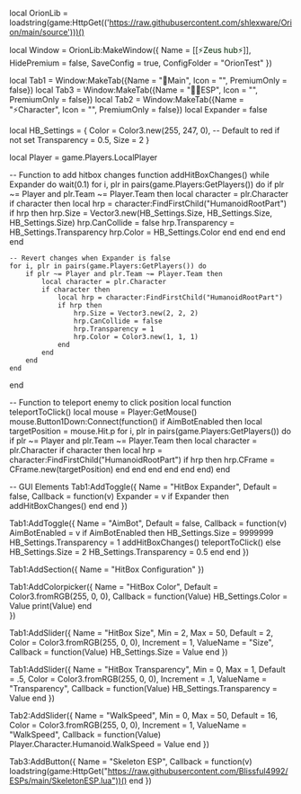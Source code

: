 local OrionLib = loadstring(game:HttpGet(('https://raw.githubusercontent.com/shlexware/Orion/main/source')))()

local Window = OrionLib:MakeWindow({
    Name = [[<font color="rgb(255,0,0)">⚡Zeus hub⚡</font>]],
    HidePremium = false,
    SaveConfig = true,
    ConfigFolder = "OrionTest"
})

local Tab1 = Window:MakeTab({Name = "🔫Main", Icon = "", PremiumOnly = false})
local Tab3 = Window:MakeTab({Name = "🏴‍☠️ESP", Icon = "", PremiumOnly = false})
local Tab2 = Window:MakeTab({Name = "⚡Character", Icon = "", PremiumOnly = false})
local Expander = false

local HB_Settings = {
    Color = Color3.new(255, 247, 0), -- Default to red if not set
    Transparency = 0.5,
    Size = 2
}

local Player = game.Players.LocalPlayer

-- Function to add hitbox changes
function addHitBoxChanges()
    while Expander do
        wait(0.1)
        for i, plr in pairs(game.Players:GetPlayers()) do
            if plr ~= Player and plr.Team ~= Player.Team then
                local character = plr.Character
                if character then
                    local hrp = character:FindFirstChild("HumanoidRootPart")
                    if hrp then
                        hrp.Size = Vector3.new(HB_Settings.Size, HB_Settings.Size, HB_Settings.Size)
                        hrp.CanCollide = false
                        hrp.Transparency = HB_Settings.Transparency
                        hrp.Color = HB_Settings.Color
                    end
                end
            end
        end
    end

    -- Revert changes when Expander is false
    for i, plr in pairs(game.Players:GetPlayers()) do
        if plr ~= Player and plr.Team ~= Player.Team then
            local character = plr.Character
            if character then
                local hrp = character:FindFirstChild("HumanoidRootPart")
                if hrp then
                    hrp.Size = Vector3.new(2, 2, 2)
                    hrp.CanCollide = false
                    hrp.Transparency = 1
                    hrp.Color = Color3.new(1, 1, 1)
                end
            end
        end
    end
end

-- Function to teleport enemy to click position
local function teleportToClick()
    local mouse = Player:GetMouse()
    mouse.Button1Down:Connect(function()
        if AimBotEnabled then
            local targetPosition = mouse.Hit.p
            for i, plr in pairs(game.Players:GetPlayers()) do
                if plr ~= Player and plr.Team ~= Player.Team then
                    local character = plr.Character
                    if character then
                        local hrp = character:FindFirstChild("HumanoidRootPart")
                        if hrp then
                            hrp.CFrame = CFrame.new(targetPosition)
                        end
                    end
                end
            end
        end
    end)
end

-- GUI Elements
Tab1:AddToggle({
    Name = "HitBox Expander",
    Default = false,
    Callback = function(v)
        Expander = v
        if Expander then
            addHitBoxChanges()
        end
    end
})

Tab1:AddToggle({
    Name = "AimBot",
    Default = false,
    Callback = function(v)
        AimBotEnabled = v
        if AimBotEnabled then
            HB_Settings.Size = 9999999
            HB_Settings.Transparency = 1
            addHitBoxChanges()
            teleportToClick()
        else
            HB_Settings.Size = 2
            HB_Settings.Transparency = 0.5
        end
    end
})

Tab1:AddSection({
    Name = "HitBox Configuration"
})

Tab1:AddColorpicker({
	Name = "HitBox Color",
	Default = Color3.fromRGB(255, 0, 0),
	Callback = function(Value)
		HB_Settings.Color = Value
        print(Value)
	end	  
})

Tab1:AddSlider({
    Name = "HitBox Size",
    Min = 2,
    Max = 50,
    Default = 2,
    Color = Color3.fromRGB(255, 0, 0),
    Increment = 1,
    ValueName = "Size",
    Callback = function(Value)
        HB_Settings.Size = Value
    end
})

Tab1:AddSlider({
    Name = "HitBox Transparency",
    Min = 0,
    Max = 1,
    Default = .5,
    Color = Color3.fromRGB(255, 0, 0),
    Increment = .1,
    ValueName = "Transparency",
    Callback = function(Value)
        HB_Settings.Transparency = Value
    end
})

Tab2:AddSlider({
    Name = "WalkSpeed",
    Min = 0,
    Max = 50,
    Default = 16,
    Color = Color3.fromRGB(255, 0, 0),
    Increment = 1,
    ValueName = "WalkSpeed",
    Callback = function(Value)
        Player.Character.Humanoid.WalkSpeed = Value
    end
})

Tab3:AddButton({
    Name = "Skeleton ESP",
    Callback = function(v)
        loadstring(game:HttpGet("https://raw.githubusercontent.com/Blissful4992/ESPs/main/SkeletonESP.lua"))()
    end
})
